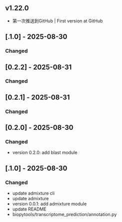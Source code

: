 ## v1.22.0
- 第一次推送到GitHub | First version at GitHub
## [.1.0] - 2025-08-30

### Changed
## [0.2.2] - 2025-08-31

### Changed


## [0.2.1] - 2025-08-31

### Changed


## [0.2.0] - 2025-08-30

### Changed
- version 0.2.0: add blast module

## [.1.0] - 2025-08-30

### Changed

- update admixture cli
- update admixture
- version 0.0.1: add admixture module
- update README
- biopytools/transcriptome_prediction/annotation.py


